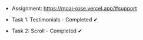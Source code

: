 
- Assignment: https://moai-rose.vercel.app/#support

- Task 1: Testimonials - Completed ✔
- Task 2: Scroll - Completed ✔
